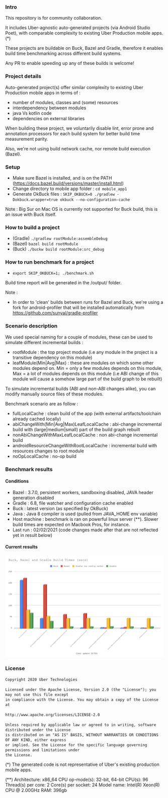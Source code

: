 ### Intro

This repository is for community collaboration.

It includes Uber-agnostic auto-generated projects (via Android Studio Poet), with comparable complexity to existing Uber Production mobile apps.(*)

These projects are buildable on Buck, Bazel and Gradle, therefore it enables build time benchmarking across different build systems.

Any PR to enable speeding up any of these builds is welcome!

### Project details

Auto-generated project(s) offer similar complexity to existing Uber Production mobile apps in terms of :

- number of modules, classes and (some) resources
- interdependency between modules
- java Vs kotlin code
- dependencies on external libraries

When building these project, we voluntarily disable lint, error prone and annotation processors for each build system for better build time measurement parity.

Also, we're not using build network cache, nor remote build execution (Bazel).

### Setup

- Make sure Bazel is installed, and is on the PATH (<https://docs.bazel.build/versions/master/install.html>)
- Change directory to mobile app folder : `cd mobile_app1`
- Generate OkBuck files : `SKIP_OKBUCK=0 ./gradlew -Dokbuck.wrapper=true okbuck --no-configuration-cache`

Note : Big Sur on Mac OS is currently not supported for Buck build, this is an issue with Buck itself. 

### How to build a project

- (Gradle) `./gradlew rootModule:assembleDebug`
- (Bazel) `bazel build rootModule`
- (Buck) `./buckw build rootModule:src_debug`

### How to run benchmark for a project

- `export SKIP_OKBUCK=1; ./benchmark.sh`

Build time report will be generated in the /output/<timestamp> folder.

Note :

- In order to 'clean' builds between runs for Bazel and Buck, we're using a fork for android-profiler that will be installed automatically from <https://github.com/sunyal/gradle-profiler>

### Scenario description

We used special naming for a couple of modules, these can be used to simulate different incremental builds :

- rootModule : the top project module (i.e any module in the project is a transitive dependency on this module)
- leafModule(Min|Avg|Max) : these are modules on which some other modules depend on. Min = only a few modules depends on this module, Max = a lot of modules depends on this module (i.e ABI change of this module will cause a somehow large part of the build graph to be rebuilt)

To simulate incremental builds (ABI and non-ABI changes alike), you can modify manually source files of these modules.

Benchmark scenario are as follow :

- fullLocalCache : clean build of the app (with external artifacts/toolchain already cached locally)
- abiChangeWith(Min|Avg|Max)LeafLocalCache : abi-change incremental build with (large|medium|small) part of the build graph rebuilt
- nonAbiChangeWithMaxLeafLocalCache : non abi-change incremental build
- androidResourceChangeWithRootLocalCache : incremental build with resources changes to root module
- noOpLocalCache : no-op build

### Benchmark results

#### Conditions

- Bazel : 3.7.0, persistent workers, sandboxing disabled, JAVA header generation disabled
- Gradle : 6.8, file watcher and configuration cache enabled
- Buck : latest version (as specified by OkBuck)
- Java : Java 8 compiler is used (pulled from JAVA_HOME env variable)
- Host machine : benchmark is ran on powerful linux server (**). Slower build times are expected on Macbook Pros, for instance.
- Last run : 02/02/2021 (code changes made after that are not reflected yet in result below)

#### Current results

![apps_presidio_helix_app results](/results/mobile_app1.png)

### License

```
Copyright 2020 Uber Technologies

Licensed under the Apache License, Version 2.0 (the "License"); you may not use this file except
in compliance with the License. You may obtain a copy of the License at

http://www.apache.org/licenses/LICENSE-2.0

Unless required by applicable law or agreed to in writing, software distributed under the License
is distributed on an "AS IS" BASIS, WITHOUT WARRANTIES OR CONDITIONS OF ANY KIND, either express
or implied. See the License for the specific language governing permissions and limitations under
the License.
```

(*) The generated code is not representative of Uber's existing production mobile apps.

(**) Architecture:       x86_64
CPU op-mode(s):     32-bit, 64-bit
CPU(s):             96
Thread(s) per core: 2
Core(s) per socket: 24
Model name:         Intel(R) Xeon(R) CPU @ 2.00GHz
RAM:                396gb
